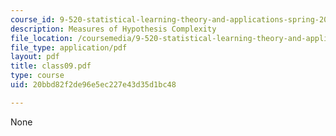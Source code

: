 ```yaml
---
course_id: 9-520-statistical-learning-theory-and-applications-spring-2003
description: Measures of Hypothesis Complexity
file_location: /coursemedia/9-520-statistical-learning-theory-and-applications-spring-2003/20bbd82f2de96e5ec227e43d35d1bc48_class09.pdf
file_type: application/pdf
layout: pdf
title: class09.pdf
type: course
uid: 20bbd82f2de96e5ec227e43d35d1bc48

---
```

None